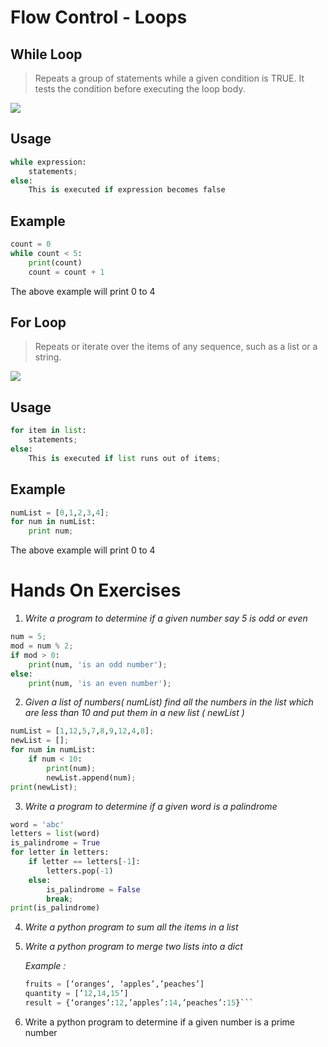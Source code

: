 
# Flow Control - Loops



## While Loop


> Repeats a group of statements while a given condition is TRUE.
> It tests the condition before executing the loop body.

![
](https://github.com/soulzcore/iacc_python_2018/raw/master/week1/images/loops.png)

## Usage


```python
while expression:
	statements;
else:
	This is executed if expression becomes false
```

## Example

```python
count = 0
while count < 5:
	print(count)
	count = count + 1
```

The above example will print 0 to 4




## For Loop

> Repeats or iterate over the items of any sequence, such as a list or a
> string.

![
](https://github.com/soulzcore/iacc_python_2018/raw/master/week1/images/loops2.png)

## Usage


```python
for item in list:
	statements;
else:
	This is executed if list runs out of items;
```


## Example



```python
numList = [0,1,2,3,4];
for num in numList:
	print num;
```

The above example will print 0 to 4



# Hands On Exercises


1. *Write a program to determine if a given number say 5 is odd or even*


```python
num = 5;
mod = num % 2;
if mod > 0:
	print(num, 'is an odd number');
else:
	print(num, 'is an even number');
```

2.  *Given a list of numbers( numList) find all the numbers in the list which are less than 10 and put them in a  new list ( newList )*

```python
numList = [1,12,5,7,8,9,12,4,8];
newList = [];
for num in numList:
	if num < 10:
	    print(num);
	    newList.append(num);
print(newList);

```

3.  *Write a program to determine if a given word is a palindrome*

```python
word = 'abc'
letters = list(word)
is_palindrome = True
for letter in letters:
    if letter == letters[-1]:
	    letters.pop(-1)
    else:
	    is_palindrome = False
	    break;
print(is_palindrome)
```
4. *Write a python program to sum all the items in a list*

5. *Write a python program to merge two lists into a dict*

	*Example :*
	```python
	fruits = [‘oranges‘, ‘apples’,’peaches’]
	quantity = [’12,14,15’]
	result = {‘oranges’:12,’apples’:14,’peaches’:15}```

6. Write a python program to determine if a given number is a prime number

